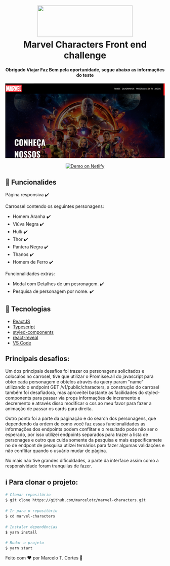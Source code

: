 <h1 align="center">
    <img src="https://upload.wikimedia.org/wikipedia/commons/thumb/b/b9/Marvel_Logo.svg/2560px-Marvel_Logo.svg.png" width="300" height="100"/>
    <br>
    Marvel Characters Front end challenge
</h1>

<h4 align="center">
  Obrigado Viajar Faz Bem pela oportunidade, segue abaixo as informações do teste
</h4>

<p align="center">
  <a href="https://yeidlstreet-survey.netlify.app/">
    <img alt="Demo on Netlify" src="src/assets/readmeImage.png">
  </a>
</p>

<p align="center">
  <a href="https://marvel-characters-test.netlify.app/">
    <img alt="Demo on Netlify" src="https://res.cloudinary.com/lukemorales/image/upload/v1599785319/readme_logos/demo_on_netlify_umjmch.png">
  </a>
</p>

## :rocket: Funcionalides

Página responsiva :heavy_check_mark:

Carrossel contendo os seguintes personagens:
- Homem Aranha :heavy_check_mark:
- Viúva Negra :heavy_check_mark:
- Hulk :heavy_check_mark:
- Thor :heavy_check_mark:
- Pantera Negra :heavy_check_mark:
- Thanos :heavy_check_mark:
- Homem de Ferro :heavy_check_mark:

Funcionalidades extras: 

- Modal com Detalhes de um pesronagem. :heavy_check_mark:
- Pesquisa de personagem por nome. :heavy_check_mark:

## :rocket: Tecnologias

- [ReactJS](https://reactjs.org/)
- [Typescript][ts]
- [styled-components](https://www.styled-components.com/)
- [react-reveal](https://www.react-reveal.com/)
- [VS Code][vscode] 

## Principais desafios: 

Um dos principais desafios foi trazer os personagens solicitados e colocalos no carrosel, tive que utilizar o Promisse.all do javascript para obter cada personagem e obtelos através da query param "name" utilizando o endpoint GET /v1/public/characters, a construção do carrosel também foi desafiadora, mas aproveitei bastante as facilidades do styled-components para passar via props informações de incremento e decremento e através disso modificar o css ao meu favor para fazer a animação de passar os cards para direita.

Outro ponto foi a parte da paginação e do search dos personagens, que dependendo da ordem de como você faz essas funcionalidades as informações dos endpoints podem conflitar e o resultado pode não ser o esperado, por isso utilizei endpoints separados para trazer a lista de personages e outro que cuida somente da pesquisa e mais especificamete no de endpont de pesquisa utilzei ternários para fazer algumas validações e não conflitar quando o usuário mudar de página.

No mais não tive grandes dificuldades, a parte da interface assim como a responsividade foram tranquilas de fazer.

## :information_source: Para clonar o projeto:


```bash
# Clonar repositório
$ git clone https://github.com/marcelotc/marvel-characters.git

# Ir para o repositório
$ cd marvel-characters

# Instalar dependências
$ yarn install

# Rodar o projeto
$ yarn start
```

Feito com ♥ por Marcelo T. Cortes :wave:

[ts]: https://www.typescriptlang.org
[vscode]: https://code.visualstudio.com/
[yarn]: https://yarnpkg.com/
[vceditconfig]: https://marketplace.visualstudio.com/items?itemName=EditorConfig.EditorConfig
[vceslint]: https://marketplace.visualstudio.com/items?itemName=dbaeumer.vscode-eslint
